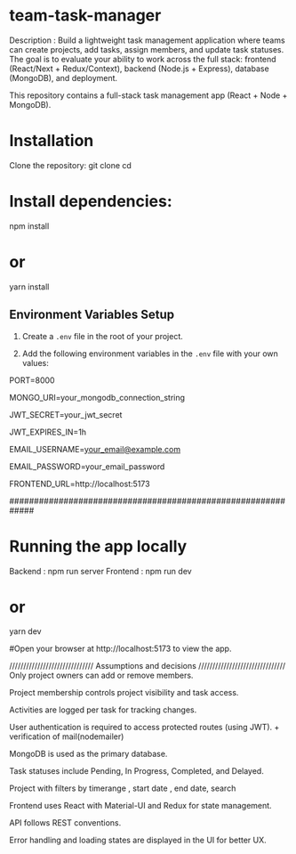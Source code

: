 # team-task-manager
Description :
Build a lightweight task management application where teams can create projects, add tasks, assign members, and update task statuses. The goal is to evaluate your ability to work across the full stack: frontend (React/Next + Redux/Context), backend (Node.js + Express), database (MongoDB), and deployment.

This repository contains a full-stack task management app (React + Node + MongoDB).
# Installation
Clone the repository: 
git clone <repository-url>
cd <project-folder>

# Install dependencies:
npm install
# or
yarn install

## Environment Variables Setup

1. Create a `.env` file in the root of your project.

2. Add the following environment variables in the `.env` file with your own values:
   
PORT=8000

MONGO_URI=your_mongodb_connection_string

JWT_SECRET=your_jwt_secret

JWT_EXPIRES_IN=1h

EMAIL_USERNAME=your_email@example.com

EMAIL_PASSWORD=your_email_password

FRONTEND_URL=http://localhost:5173

#############################################################


# Running the app locally
Backend : npm run server
Frontend : npm run dev
# or
yarn dev

#Open your browser at http://localhost:5173 to view the app.

////////////////////////////// Assumptions and decisions ///////////////////////////////
Only project owners can add or remove members.

Project membership controls project visibility and task access.

Activities are logged per task for tracking changes.

User authentication is required to access protected routes (using JWT). + verification of mail(nodemailer)

MongoDB is used as the primary database.

Task statuses include Pending, In Progress, Completed, and Delayed.

Project with filters by timerange , start date , end date, search 

Frontend uses React with Material-UI and Redux for state management.

API follows REST conventions.

Error handling and loading states are displayed in the UI for better UX.

